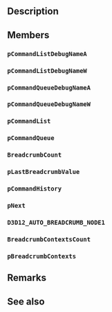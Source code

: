 ## Description

## Members

### `pCommandListDebugNameA`

### `pCommandListDebugNameW`

### `pCommandQueueDebugNameA`

### `pCommandQueueDebugNameW`

### `pCommandList`

### `pCommandQueue`

### `BreadcrumbCount`

### `pLastBreadcrumbValue`

### `pCommandHistory`

### `pNext`

### `D3D12_AUTO_BREADCRUMB_NODE1`

### `BreadcrumbContextsCount`

### `pBreadcrumbContexts`

## Remarks

## See also